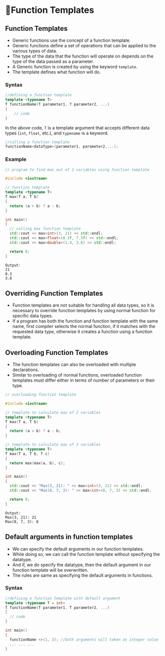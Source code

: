 # 🫧Function Templates

## Function Templates

- Generic functions use the concept of a function template.
- Generic functions define a set of operations that can be applied to the various types of data.
- The type of the data that the function will operate on depends on the type of the data passed as a parameter.
- A Generic function is created by using the keyword `template`.
- The template defines what function will do.

### Syntax

```cpp
//defining a function template
template <typename T>
T functionName(T parameter1, T parameter2, ...)
{
    // code
}
```

In the above code, `T` is a template argument that accepts different data types (`int`, `float`, etc.), and `typename` is a keyword.

```cpp
//calling a function template
functionName<dataType>(parameter1, parameter2,...);
```

### Example

```cpp
// program to find max out of 2 variables using function template

#include <iostream>

// function template
template <typename T>
T max(T a, T b)
{
  return (a > b) ? a : b;
}

int main()
{
  // calling max function template
  std::cout << max<int>(3, 21) << std::endl;
  std::cout << max<float>(8.3f, 7.3f) << std::endl;
  std::cout << max<double>(1.4, 3.8) << std::endl;

  return 0;
}
```

```
Output:
21
8.3
3.8
```

## Overriding Function Templates

- Function templates are not suitable for handling all data types, so it is necessary to override function templates by using normal function for specific data types.
- If a program has both the function and function template with the same name, first compiler selects the normal function, if it matches with the requested data type, otherwise it creates a function using a function template.

## Overloading Function Templates

- The function templates can also be overloaded with multiple declarations.
- Similar to overloading of normal functions, overloaded function templates must differ either in
  terms of number of parameters or their type.

```cpp
// overloading function template

#include <iostream>

// template to calculate max of 2 variables
template <typename T>
T max(T a, T b)
{
  return (a > b) ? a : b;
}

// template to calculate max of 3 variables
template <typename T>
T max(T a, T b, T c)
{
  return max(max(a, b), c);
}

int main()
{
  std::cout << "Max(3, 21): " << max<int>(3, 21) << std::endl;
  std::cout << "Max(8, 7, 3): " << max<int>(8, 7, 3) << std::endl;

  return 0;
}
```

```
Output:
Max(3, 21): 21
Max(8, 7, 3): 8
```

## Default arguments in function templates

- We can specify the default arguments in our function templates.
- While doing so, we can call the function template without specifying the datatype.
- And if, we do specify the datatype, then the default argument in our function template will be overwritten.
- The rules are same as specifying the default arguments in functions.

### Syntax

```cpp
//defining a function template with default argument
template <typename T = int>
T functionName(T parameter1, T parameter2, ...)
{
  // code
}

int main()
{
  functionName <>(1, 3); //both arguments will taken as integer value
  ... ... ...
}
```
